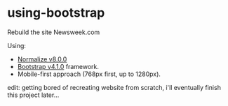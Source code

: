 # using-bootstrap
Rebuild the site Newsweek.com

Using:
- [Normalize v8.0.0](https://necolas.github.io/normalize.css/)
- [Bootstrap v4.1.0](https://getbootstrap.com/) framework.
- Mobile-first approach (768px first, up to 1280px).


edit: getting bored of recreating website from scratch, i'll eventually finish this project later...
